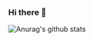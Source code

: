 ### Hi there 👋
![Anurag's github stats](https://github-readme-stats.vercel.app/api?username=blackswanblood&show_icons=true&theme=cobalt)
<!--
**blackswanblood/blackswanblood** is a ✨ _special_ ✨ repository because its `README.md` (this file) appears on your GitHub profile.

Here are some ideas to get you started:

- 🔭 I’m currently working on ...
- 🌱 I’m currently learning ...
- 👯 I’m looking to collaborate on ...
- 🤔 I’m looking for help with ...
- 💬 Ask me about ...
- 📫 How to reach me: ...
- 😄 Pronouns: ...
- ⚡ Fun fact: ...
-->
